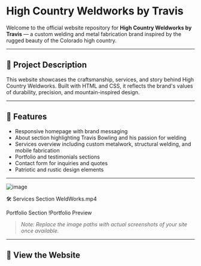 # High Country Weldworks by Travis

Welcome to the official website repository for **High Country Weldworks by Travis** — a custom welding and metal fabrication brand inspired by the rugged beauty of the Colorado high country.

---

## 🔧 Project Description

This website showcases the craftsmanship, services, and story behind High Country Weldworks. Built with HTML and CSS, it reflects the brand's values of durability, precision, and mountain-inspired design.

---

## 🌟 Features

- Responsive homepage with brand messaging
- About section highlighting Travis Bowling and his passion for welding
- Services overview including custom metalwork, structural welding, and mobile fabrication
- Portfolio and testimonials sections
- Contact form for inquiries and quotes
- Patriotic and rustic design elements

---

![image](https://github.com/user-attachments/assets/ffcb93c0-f35d-4bf1-a565-3106e0ddbbf5)

🛠️ Services Section
WeldWorks.mp4

Portfolio Section
!Portfolio Preview

> _Note: Replace the image paths with actual screenshots of your site once available._

---

## 🚀 View the Website
